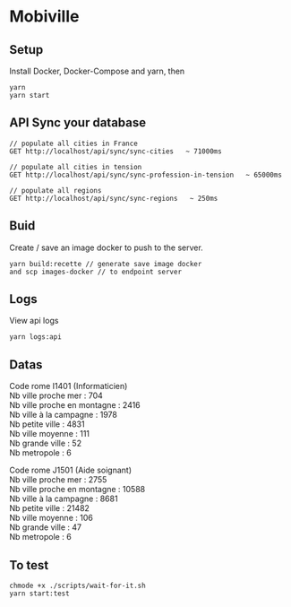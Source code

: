 # Mobiville

## Setup

Install Docker, Docker-Compose and yarn, then

```
yarn
yarn start
```

## API Sync your database

```
// populate all cities in France
GET http://localhost/api/sync/sync-cities   ~ 71000ms
```

```
// populate all cities in tension
GET http://localhost/api/sync/sync-profession-in-tension   ~ 65000ms
```

```
// populate all regions
GET http://localhost/api/sync/sync-regions   ~ 250ms
```

## Buid 

Create / save an image docker to push to the server.
```
yarn build:recette // generate save image docker
and scp images-docker // to endpoint server
```

## Logs

View api logs
```
yarn logs:api
```

## Datas

Code rome I1401 (Informaticien)  
Nb ville proche mer : 704  
Nb ville proche en montagne : 2416  
Nb ville à la campagne : 1978  
Nb petite ville : 4831  
Nb ville moyenne : 111  
Nb grande ville : 52  
Nb metropole : 6  

Code rome J1501 (Aide soignant)  
Nb ville proche mer : 2755  
Nb ville proche en montagne : 10588  
Nb ville à la campagne : 8681  
Nb petite ville : 21482  
Nb ville moyenne : 106  
Nb grande ville : 47  
Nb metropole : 6  
 
## To test


```
chmode +x ./scripts/wait-for-it.sh
yarn start:test
```